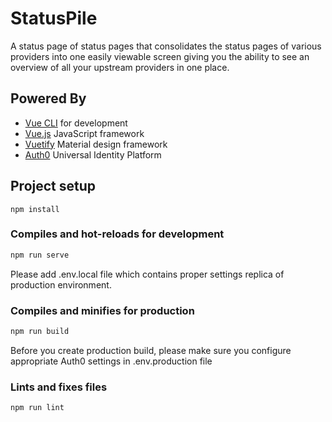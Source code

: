 # StatusPile

A status page of status pages that consolidates the status pages of various providers into one easily viewable screen giving you the ability to see an overview of all your upstream providers in one place.

## Powered By

- [Vue CLI](https://cli.vuejs.org/) for development
- [Vue.js](https://vuejs.org/) JavaScript framework
- [Vuetify](https://vuetifyjs.com/en/) Material design framework
- [Auth0](https://auth0.com/) Universal Identity Platform

## Project setup

```
npm install
```

### Compiles and hot-reloads for development

```bash
npm run serve
```
Please add .env.local file which contains proper settings replica of production environment.

### Compiles and minifies for production

```bash
npm run build
```

Before you create production build, please make sure you configure appropriate Auth0 settings in .env.production file

### Lints and fixes files

```bash
npm run lint
```
